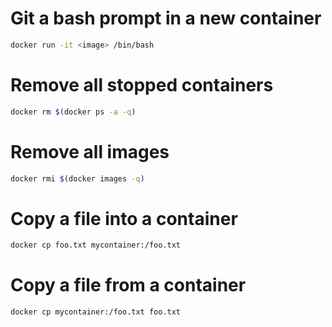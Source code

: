 # Git a bash prompt in a new container 
```bash 
docker run -it <image> /bin/bash
```

# Remove all stopped containers 
```bash
docker rm $(docker ps -a -q)
```
# Remove all images 
```bash
docker rmi $(docker images -q)
```

# Copy a file into a container 
```bash
docker cp foo.txt mycontainer:/foo.txt
```

# Copy a file from a container
```bash
docker cp mycontainer:/foo.txt foo.txt
```

